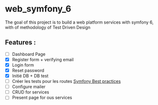 # web_symfony_6
The goal of this project is to build a web platform services with symfony 6, with of methodology of Test Driven Design


## Features :

- [ ] Dashboard Page
- [x] Register form + verifying email
- [x] Login form
- [x] Reset password
- [x] Initié DB + DB test
- [ ] Créer les tests pour les routes [Symfony Best practices](https://symfony.com/doc/6.0/best_practices.html#tests) 
- [ ] Configure mailer
- [ ] CRUD for services
- [ ] Present page for ous services
